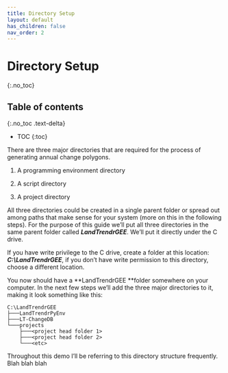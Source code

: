 ```yaml
---
title: Directory Setup
layout: default
has_children: false
nav_order: 2
---
```


# Directory Setup
{:.no_toc}

## Table of contents
{:.no_toc .text-delta}

* TOC
{:toc}

There are three major directories that are required for the process of generating annual change polygons. 

1. A programming environment directory

2. A script directory

3. A project directory

All three directories could be created in a single parent folder or spread out among paths that make sense for your system (more on this in the following steps). For the purpose of this guide we’ll put all three directories in the same parent folder called **_LandTrendrGEE_**. We’ll put it directly under the C drive.

If you have write privilege to the C drive, create a folder at this location: **_C:\LandTrendrGEE_**, if you don’t have write permission to this directory, choose a different location.

You now should have a **LandTrendrGEE **folder somewhere on your computer. In the next few steps we’ll add the three major directories to it, making it look something like this:

```shell
C:\LandTrendrGEE
├───LandTrendrPyEnv
├───LT-ChangeDB
└───projects
    ├───<project head folder 1>
    ├───<project head folder 2>
    └───<etc>
```

Throughout this demo I’ll be referring to this directory structure frequently. Blah blah blah
